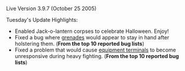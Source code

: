 Live Version 3.9.7 (October 25 2005)

Tuesday's Update Highlights:

- Enabled Jack-o-lantern corpses to celebrate Halloween. Enjoy!
- Fixed a bug where [grenades](../items/Grenade.md) would appear to
  stay in hand after holstering them. (**From the top 10 reported bug
  lists**)
- Fixed a problem that would cause [equipment
  terminals](equipment_terminal.md) to become unresponsive
  during heavy fighting. (**From the top 10 reported bug lists**)

<!--[Category:Patches](../Category:Patches.md)-->
